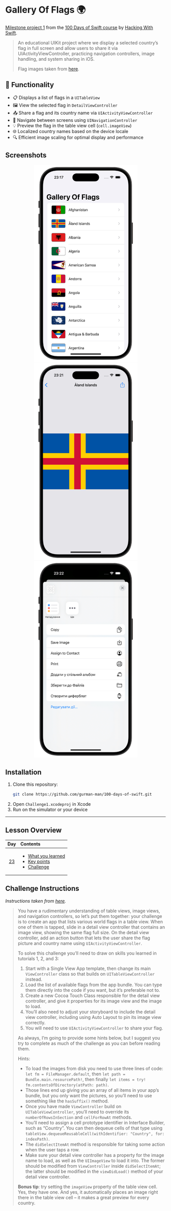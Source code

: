 # Gallery Of Flags 🌍

[Milestone project 1](https://www.hackingwithswift.com/guide/2/1) from the [100 Days of Swift course](https://www.hackingwithswift.com/100) by [Hacking With Swift](https://www.hackingwithswift.com/).

>An educational UIKit project where we display a selected country’s flag in full screen and allow users to share it via UIActivityViewController, practicing navigation controllers, image handling, and system sharing in iOS.
>
>Flag images taken from [here](https://flagicons.lipis.dev/).

## 🧩 Functionality
- 📋 Displays a list of flags in a `UITableView`  
- 🖼 View the selected flag in `DetailViewController`  
- 📤 Share a flag and its country name via `UIActivityViewController`  
- 🧭 Navigate between screens using `UINavigationController`  
- 💡 Preview the flag in the table view cell (`cell.imageView`)  
- 🌐 Localized country names based on the device locale  
- 🔍 Efficient image scaling for optimal display and performance

## Screenshots

<div align="center">
  <img src="./Screenshots/1.png" alt="Main screen" width="325">
  <img src="./Screenshots/2.png" alt="Detail Screen" width="325">
  <img src="./Screenshots/3.png" alt="Share alert" width="325">
</div>

## Installation

1. Clone this repository:  
   ```bash
   git clone https://github.com/gurman-man/100-days-of-swift.git
   ```
2. Open `Challenge1.xcodeproj` in Xcode
3. Run on the simulator or your device

---

## Lesson Overview

|                      Day                      | Contents                                                                                                                                                                                                          |
|:---------------------------------------------:|:------------------------------------------------------------------------------------------------------------------------------------------------------------------------------------------------------------------|
| [23](https://www.hackingwithswift.com/100/23) | <ul><li>[What you learned](https://www.hackingwithswift.com/guide/2/1)</li><li>[Key points](https://www.hackingwithswift.com/guide/2/2)</li><li>[Challenge](https://www.hackingwithswift.com/guide/2/3)</li></ul> |


## Challenge Instructions

*Instructions taken from [here](https://www.hackingwithswift.com/guide/2/3).* 

>You have a rudimentary understanding of table views, image views, and navigation controllers, so let’s put them together: your challenge is to create an app that lists various world flags in a table view. When one of them is tapped, slide in a detail view controller that contains an image view, showing the same flag full size. On the detail view controller, add an action button that lets the user share the flag picture and country name using `UIActivityViewController`.
>
>To solve this challenge you’ll need to draw on skills you learned in tutorials 1, 2, and 3:
>
>1. Start with a Single View App template, then change its main `ViewController` class so that builds on `UITableViewController` instead.
>2. Load the list of available flags from the app bundle. You can type them directly into the code if you want, but it’s preferable not to.
>3. Create a new Cocoa Touch Class responsible for the detail view controller, and give it properties for its image view and the image to load.
>4. You’ll also need to adjust your storyboard to include the detail view controller, including using Auto Layout to pin its image view correctly.
>5. You will need to use `UIActivityViewController` to share your flag.
>
>As always, I’m going to provide some hints below, but I suggest you try to complete as much of the challenge as you can before reading them.
>
>Hints:
>
>- To load the images from disk you need to use three lines of code: `let fm = FileManager.default`, then `let path = Bundle.main.resourcePath!`, then finally `let items = try! fm.contentsOfDirectory(atPath: path)`.
>- Those lines end up giving you an array of all items in your app’s bundle, but you only want the pictures, so you’ll need to use something like the `hasSuffix()` method.
>- Once you have made `ViewController` build on `UITableViewController`, you’ll need to override its `numberOfRowsInSection` and `cellForRowAt` methods.
>- You’ll need to assign a cell prototype identifier in Interface Builder, such as “Country”. You can then dequeue cells of that type using `tableView.dequeueReusableCell(withIdentifier: "Country", for: indexPath)`.
>- The `didSelectItemAt` method is responsible for taking some action when the user taps a row.
>- Make sure your detail view controller has a property for the image name to load, as well as the `UIImageView` to load it into. The former should be modified from `ViewController` inside `didSelectItemAt`; the latter should be modified in the `viewDidLoad()` method of your detail view controller.
>
>**Bonus tip**: try setting the `imageView` property of the table view cell. Yes, they have one. And yes, it automatically places an image right there in the table view cell – it makes a great preview for every country.
